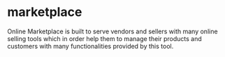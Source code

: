 # marketplace
Online Marketplace is built to serve vendors and sellers with many online selling tools which in order help them to manage their products and customers with many functionalities provided by this tool.

